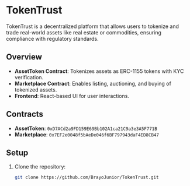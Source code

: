 # TokenTrust

TokenTrust is a decentralized platform that allows users to tokenize and trade real-world assets like real estate or commodities, ensuring compliance with regulatory standards.
## Overview
- **AssetToken Contract**: Tokenizes assets as ERC-1155 tokens with KYC verification.
- **Marketplace Contract**: Enables listing, auctioning, and buying of tokenized assets.
- **Frontend**: React-based UI for user interactions.

## Contracts
- **AssetToken**: `0xD7ACd2a9FD159E69Bb102A1ca21C9a3e3A5F771B`
- **Marketplace**: `0x7EF2e0048f5bAeDe046f6BF797943daF4ED8CB47`

## Setup
1. Clone the repository:
   ```bash
   git clone https://github.com/BrayoJunior/TokenTrust.git